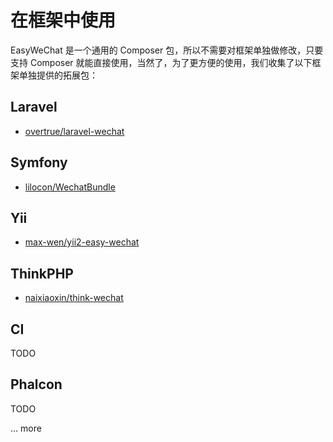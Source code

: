 # 在框架中使用

EasyWeChat 是一个通用的 Composer 包，所以不需要对框架单独做修改，只要支持 Composer 就能直接使用，当然了，为了更方便的使用，我们收集了以下框架单独提供的拓展包：

## Laravel

- [overtrue/laravel-wechat](https://github.com/overtrue/laravel-wechat)


## Symfony

- [lilocon/WechatBundle](https://github.com/lilocon/WechatBundle)

## Yii

- [max-wen/yii2-easy-wechat](https://github.com/max-wen/yii2-easy-wechat)

## ThinkPHP
- [naixiaoxin/think-wechat](https://github.com/qiqizjl/think-wechat)

## CI

TODO

## Phalcon

TODO

... more

